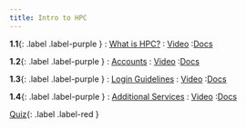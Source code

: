 ```yaml
---
title: Intro to HPC
---
```


**1.1**{: .label .label-purple }
: [What is HPC?](#)
   : [Video](#)
      :[Docs](https://hernandezj1.github.io/hpced/Docs/1_1_WhatisHPC/)

**1.2**{: .label .label-purple }
: [Accounts](#)
   : [Video](#)
      :[Docs](#)
      
**1.3**{: .label .label-purple }
: [Login Guidelines](#)
   : [Video](#)
      :[Docs](#)
      
**1.4**{: .label .label-purple }
: [Additional Services](#)
   : [Video](#)
      :[Docs](#)
      
[Quiz](#){: .label .label-red }
